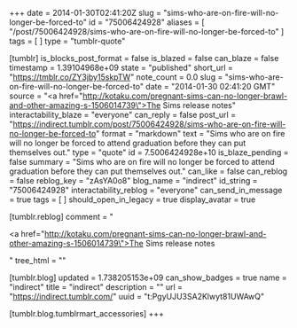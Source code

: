 +++
date = 2014-01-30T02:41:20Z
slug = "sims-who-are-on-fire-will-no-longer-be-forced-to"
id = "75006424928"
aliases = [ "/post/75006424928/sims-who-are-on-fire-will-no-longer-be-forced-to" ]
tags = [ ]
type = "tumblr-quote"

[tumblr]
is_blocks_post_format = false
is_blazed = false
can_blaze = false
timestamp = 1.39104968e+09
state = "published"
short_url = "https://tmblr.co/ZY3jby15skpTW"
note_count = 0.0
slug = "sims-who-are-on-fire-will-no-longer-be-forced-to"
date = "2014-01-30 02:41:20 GMT"
source = "<a href=\"http://kotaku.com/pregnant-sims-can-no-longer-brawl-and-other-amazing-s-1506014739\">The Sims release notes</a>"
interactability_blaze = "everyone"
can_reply = false
post_url = "https://indirect.tumblr.com/post/75006424928/sims-who-are-on-fire-will-no-longer-be-forced-to"
format = "markdown"
text = "Sims who are on fire will no longer be forced to attend graduation before they can put themselves out."
type = "quote"
id = 7.5006424928e+10
is_blaze_pending = false
summary = "Sims who are on fire will no longer be forced to attend graduation before they can put themselves out."
can_like = false
can_reblog = false
reblog_key = "zAsYA0o8"
blog_name = "indirect"
id_string = "75006424928"
interactability_reblog = "everyone"
can_send_in_message = true
tags = [ ]
should_open_in_legacy = true
display_avatar = true

[tumblr.reblog]
comment = "<p><a href=\"http://kotaku.com/pregnant-sims-can-no-longer-brawl-and-other-amazing-s-1506014739\">The Sims release notes</a></p>"
tree_html = ""

[tumblr.blog]
updated = 1.738205153e+09
can_show_badges = true
name = "indirect"
title = "indirect"
description = ""
url = "https://indirect.tumblr.com/"
uuid = "t:PgyUJU3SA2Klwyt81UWAwQ"

[tumblr.blog.tumblrmart_accessories]
+++
